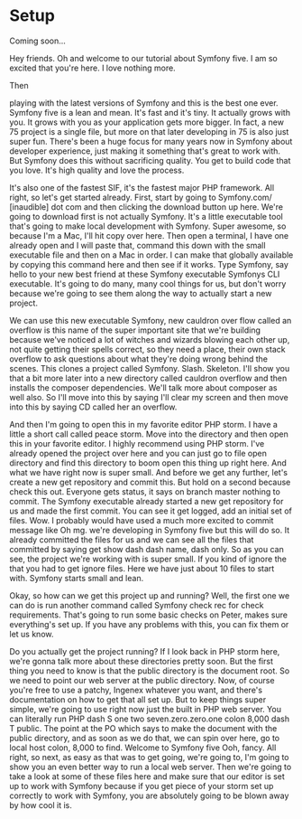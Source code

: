 # Setup

Coming soon...

Hey friends. Oh and welcome to our tutorial about Symfony five. I am so excited that
you're here. I love nothing more.

Then

playing with the latest versions of Symfony and this is the best one ever. Symfony
five is a lean and mean. It's fast and it's tiny. It actually grows with you. It
grows with you as your application gets more bigger. In fact, a new 75 project is a
single file, but more on that later developing in 75 is also just super fun. There's
been a huge focus for many years now in Symfony about developer experience, just
making it something that's great to work with. But Symfony does this without
sacrificing quality. You get to build code that you love. It's high quality and love
the process.

It's also one of the fastest SIF, it's the fastest major PHP framework. All right, so
let's get started already. First, start by going to Symfony.com/ [inaudible] dot com
and then clicking the download button up here. We're going to download first is not
actually Symfony. It's a little executable tool that's going to make local
development with Symfony. Super awesome, so because I'm a Mac, I'll hit copy over
here. Then open a terminal, I have one already open and I will paste that, command
this down with the small executable file and then on a Mac in order. I can make that
globally available by copying this command here and then see if it works. Type
Symfony, say hello to your new best friend at these Symfony executable Symfonys CLI
executable. It's going to do many, many cool things for us, but don't worry because
we're going to see them along the way to actually start a new project.

We can use this new executable Symfony, new cauldron over flow called an overflow is
this name of the super important site that we're building because we've noticed a lot
of witches and wizards blowing each other up, not quite getting their spells correct,
so they need a place, their own stack overflow to ask questions about what they're
doing wrong behind the scenes. This clones a project called Symfony. Slash. Skeleton.
I'll show you that a bit more later into a new directory called cauldron overflow and
then installs the composer dependencies. We'll talk more about composer as well also.
So I'll move into this by saying I'll clear my screen and then move into this by
saying CD called her an overflow.

And then I'm going to open this in my favorite editor PHP storm. I have a little a
short call called peace storm. Move into the directory and then open this in your
favorite editor. I highly recommend using PHP storm. I've already opened the project
over here and you can just go to file open directory and find this directory to boom
open this thing up right here. And what we have right now is super small. And before
we get any further, let's create a new get repository and commit this. But hold on a
second because check this out. Everyone gets status, it says on branch master nothing
to commit. The Symfony executable already started a new get repository for us and
made the first commit. You can see it get logged, add an initial set of files. Wow. I
probably would have used a much more excited to commit message like Oh mg. we're
developing in Symfony five but this will do so. It already committed the files for us
and we can see all the files that committed by saying get show dash dash name, dash
only. So as you can see, the project we're working with is super small. If you kind
of ignore the that you had to get ignore files. Here we have just about 10 files to
start with. Symfony starts small and lean.

Okay, so how can we get this project up and running? Well, the first one we can do is
run another command called Symfony check rec for check requirements. That's going to
run some basic checks on Peter, makes sure everything's set up. If you have any
problems with this, you can fix them or let us know.

Do you actually get the project running? If I look back in PHP storm here, we're
gonna talk more about these directories pretty soon. But the first thing you need to
know is that the public directory is the document root. So we need to point our web
server at the public directory. Now, of course you're free to use a patchy, Ingenex
whatever you want, and there's documentation on how to get that all set up. But to
keep things super simple, we're going to use right now just the built in PHP web
server. You can literally run PHP dash S one two seven.zero.zero.one colon 8,000 dash
T public. The point at the PO which says to make the document with the public
directory, and as soon as we do that, we can spin over here, go to local host colon,
8,000 to find. Welcome to Symfony five Ooh, fancy. All right, so next, as easy as
that was to get going, we're going to, I'm going to show you an even better way to
run a local web server. Then we're going to take a look at some of these files here
and make sure that our editor is set up to work with Symfony because if you get piece
of your storm set up correctly to work with Symfony, you are absolutely going to be
blown away by how cool it is.

